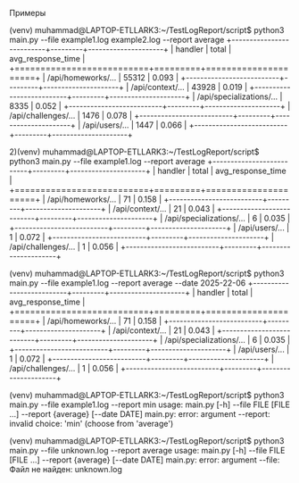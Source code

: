 Примеры 

(venv) muhammad@LAPTOP-ETLLARK3:~/TestLogReport/script$ python3 main.py --file example1.log example2.log  --report  average
+--------------------------+---------+---------------------+
| handler                  |   total |   avg_response_time |
+==========================+=========+=====================+
| /api/homeworks/...       |   55312 |               0.093 |
+--------------------------+---------+---------------------+
| /api/context/...         |   43928 |               0.019 |
+--------------------------+---------+---------------------+
| /api/specializations/... |    8335 |               0.052 |
+--------------------------+---------+---------------------+
| /api/challenges/...      |    1476 |               0.078 |
+--------------------------+---------+---------------------+
| /api/users/...           |    1447 |               0.066 |
+--------------------------+---------+---------------------+

2)(venv) muhammad@LAPTOP-ETLLARK3:~/TestLogReport/script$ python3 main.py --file example1.log   --report  average
+--------------------------+---------+---------------------+
| handler                  |   total |   avg_response_time |
+==========================+=========+=====================+
| /api/homeworks/...       |      71 |               0.158 |
+--------------------------+---------+---------------------+
| /api/context/...         |      21 |               0.043 |
+--------------------------+---------+---------------------+
| /api/specializations/... |       6 |               0.035 |
+--------------------------+---------+---------------------+
| /api/users/...           |       1 |               0.072 |
+--------------------------+---------+---------------------+
| /api/challenges/...      |       1 |               0.056 |
+--------------------------+---------+---------------------+

(venv) muhammad@LAPTOP-ETLLARK3:~/TestLogReport/script$ python3 main.py --file example1.log   --report  average --date 2025-22-06
+--------------------------+---------+---------------------+
| handler                  |   total |   avg_response_time |
+==========================+=========+=====================+
| /api/homeworks/...       |      71 |               0.158 |
+--------------------------+---------+---------------------+
| /api/context/...         |      21 |               0.043 |
+--------------------------+---------+---------------------+
| /api/specializations/... |       6 |               0.035 |
+--------------------------+---------+---------------------+
| /api/users/...           |       1 |               0.072 |
+--------------------------+---------+---------------------+
| /api/challenges/...      |       1 |               0.056 |
+--------------------------+---------+---------------------+

(venv) muhammad@LAPTOP-ETLLARK3:~/TestLogReport/script$ python3 main.py --file example1.log   --report  min
usage: main.py [-h] --file FILE [FILE ...] --report {average} [--date DATE]
main.py: error: argument --report: invalid choice: 'min' (choose from 'average')

(venv) muhammad@LAPTOP-ETLLARK3:~/TestLogReport/script$ python3 main.py --file unknown.log   --report  average
usage: main.py [-h] --file FILE [FILE ...] --report {average} [--date DATE]
main.py: error: argument --file: Файл не найден: unknown.log